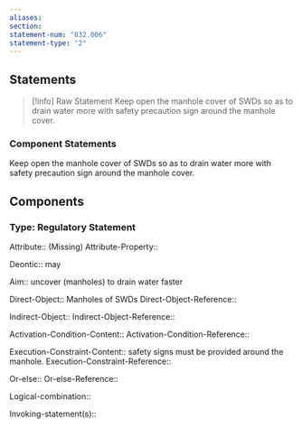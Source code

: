 ```yaml
---
aliases: 
section: 
statement-num: "032.006"
statement-type: "2"
---
```

## Statements 
> [!info] Raw Statement
> Keep open the manhole cover of SWDs so as to drain water more with safety precaution sign around the manhole cover. 
> 

### Component Statements
Keep open the manhole cover of SWDs so as to drain water more with safety precaution sign around the manhole cover. 
## Components
### Type: Regulatory Statement
Attribute:: (Missing)
Attribute-Property::

Deontic:: may

Aim:: uncover (manholes) to drain water faster

Direct-Object:: Manholes of SWDs
Direct-Object-Reference:: 

Indirect-Object::
Indirect-Object-Reference:: 

Activation-Condition-Content::
Activation-Condition-Reference:: 

Execution-Constraint-Content:: safety signs must be provided around the manhole. 
Execution-Constraint-Reference:: 

Or-else::
Or-else-Reference:: 

Logical-combination::

Invoking-statement(s)::